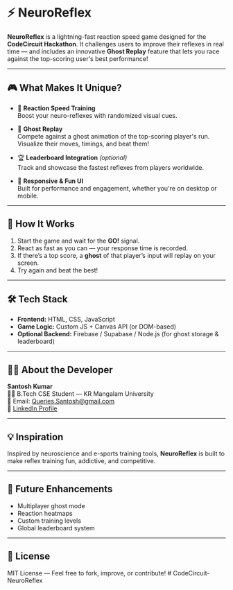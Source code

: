 
# ⚡ NeuroReflex

**NeuroReflex** is a lightning-fast reaction speed game designed for the **CodeCircuit Hackathon**. It challenges users to improve their reflexes in real time — and includes an innovative **Ghost Replay** feature that lets you race against the top-scoring user's best performance!

---

## 🎮 What Makes It Unique?

- 🧠 **Reaction Speed Training**  
  Boost your neuro-reflexes with randomized visual cues.

- 👻 **Ghost Replay**  
  Compete against a ghost animation of the top-scoring player's run. Visualize their moves, timings, and beat them!

- 🏆 **Leaderboard Integration** *(optional)*  
  Track and showcase the fastest reflexes from players worldwide.

- 📱 **Responsive & Fun UI**  
  Built for performance and engagement, whether you're on desktop or mobile.

---

## 🚀 How It Works

1. Start the game and wait for the **GO!** signal.
2. React as fast as you can — your response time is recorded.
3. If there’s a top score, a **ghost** of that player’s input will replay on your screen.
4. Try again and beat the best!

---

## 🛠 Tech Stack

- **Frontend:** HTML, CSS, JavaScript
- **Game Logic:** Custom JS + Canvas API (or DOM-based)
- **Optional Backend:** Firebase / Supabase / Node.js (for ghost storage & leaderboard)

---

## 👨‍💻 About the Developer

**Santosh Kumar**  
👨‍🎓 B.Tech CSE Student — KR Mangalam University  
📧 Email: [Queries.Santosh@gmail.com](mailto:Queries.Santosh@gmail.com)  
🔗 [LinkedIn Profile](https://www.linkedin.com/in/santosh-kumar-1906241ba/)

---

## 💡 Inspiration

Inspired by neuroscience and e-sports training tools, **NeuroReflex** is built to make reflex training fun, addictive, and competitive.

---

## 🧠 Future Enhancements

- Multiplayer ghost mode
- Reaction heatmaps
- Custom training levels
- Global leaderboard system

---

## 📄 License

MIT License — Feel free to fork, improve, or contribute!
#   C o d e C i r c u i t - N e u r o R e f l e x  
 